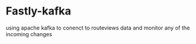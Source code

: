 # Fastly-kafka
using apache kafka to conenct to routeviews data and monitor any of the incoming changes

